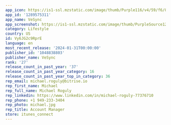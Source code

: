 ```yaml
---
app_icon: https://is1-ssl.mzstatic.com/image/thumb/Purple116/v4/59/f6/8f/59f68f6c-ef2f-20d1-71d8-e0176f5a24a3/AppIconWithIpad-0-0-1x_U007emarketing-0-7-0-0-85-220.png/1024x1024bb.png
app_id: '1289575311'
app_name: VeSync
app_screenshot: https://is1-ssl.mzstatic.com/image/thumb/PurpleSource126/v4/bf/bc/d6/bfbcd632-c9d6-21ad-293d-18cd7c22527b/b1bf333b-e379-44ce-a7d3-29c804c0fa34_app_store_6.5_01.png/1242x2688bb.png
category: Lifestyle
country: US
id: Vy6JG2c9RprE
language: en
most_recent_release: '2024-01-31T00:00:00'
publisher_id: '1048838803'
publisher_name: VeSync
rank: '27'
release_count_in_past_year: '37'
release_count_in_past_year_category: 16
release_count_in_past_year_top_in_category: 36
rep_email: michael.roguly@bitrise.io
rep_first_name: Michael
rep_full_name: Michael Roguly
rep_linkedin: https://www.linkedin.com/in/michael-roguly-77376710
rep_phone: +1 949-233-3404
rep_photo: michael.jpg
rep_title: Account Manager
store: itunes_connect
---
```

